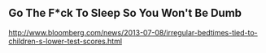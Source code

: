 
## Go The F*ck To Sleep So You Won't Be Dumb

http://www.bloomberg.com/news/2013-07-08/irregular-bedtimes-tied-to-children-s-lower-test-scores.html